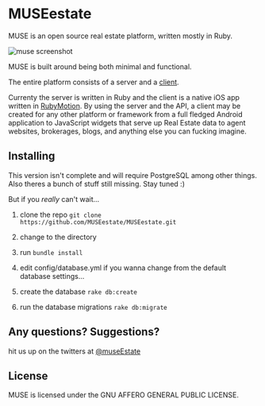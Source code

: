 # MUSEestate

MUSE is an open source real estate platform, written mostly in Ruby.

![muse screenshot](http://addie.addicted.pw/images/muse.jpg)

MUSE is built around being both minimal and functional.

The entire platform consists of a server and a [client](https://github.com/MUSEestate/MUSEestate-iOS). 

Currenty the server is written in Ruby and the client is a native iOS app written in [RubyMotion](http://www.rubymotion.com). By using the server and the API, a client may be created for any other platform or framework from a full fledged Android application to JavaScript widgets that serve up Real Estate data to agent websites, brokerages, blogs, and anything else you can fucking imagine.

## Installing

This version isn't complete and will require PostgreSQL among other things. Also theres a bunch of stuff still missing. Stay tuned :)

But if you *really* can't wait...

1. clone the repo `git clone https://github.com/MUSEestate/MUSEestate.git`

2. change to the directory
3. run `bundle install`
4. edit config/database.yml if you wanna change from the default database settings...
5. create the database `rake db:create`
6. run the database migrations `rake db:migrate`

##  Any questions? Suggestions?
hit us up on the twitters at [@museEstate](https://twitter.com/MuseEstate)

## License
MUSE is licensed under the GNU AFFERO GENERAL PUBLIC LICENSE.